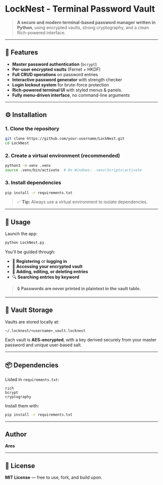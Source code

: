 # LockNest - Terminal Password Vault

> **A secure and modern terminal-based password manager written in Python**, using encrypted vaults, strong cryptography, and a clean Rich-powered interface.

---

## 🔐 Features

* **Master password authentication** (`bcrypt`)
* **Per-user encrypted vaults** (Fernet + HKDF)
* **Full CRUD operations** on password entries
* **Interactive password generator** with strength checker
* **Login lockout system** for brute-force protection
* **Rich-powered terminal UI** with styled menus & panels.
* **Fully menu-driven interface**, no command-line arguments

---

## ⚙️ Installation

### 1. Clone the repository

```bash
git clone https://github.com/your-username/LockNest.git
cd LockNest
```

### 2. Create a virtual environment (recommended)

```bash
python3 -m venv .venv
source .venv/bin/activate  # On Windows: .venv\Scripts\activate
```

### 3. Install dependencies

```bash
pip install -r requirements.txt
```

> ✅ **Tip:** Always use a virtual environment to isolate dependencies.

---

## 🚀 Usage

Launch the app:

```bash
python LockNest.py
```

You'll be guided through:

* 🧾 **Registering** or **logging in**
* 🔐 **Accessing your encrypted vault**
* 🔄 **Adding, editing, or deleting entries**
* 🔍 **Searching entries by keyword**

> 🔒 **Passwords are never printed in plaintext in the vault table.**

---

## 📁 Vault Storage

Vaults are stored locally at:

```
~/.locknest/<username>_vault.locknest
```

Each vault is **AES-encrypted**, with a key derived securely from your master password and unique user-based salt.

---

## 📦 Dependencies

Listed in `requirements.txt`:

```text
rich
bcrypt
cryptography
```

Install them with:

```bash
pip install -r requirements.txt
```

---

##  Author

**Ares**



---

## 🪪 License

**MIT License** — free to use, fork, and build upon.
